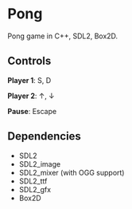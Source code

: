 # Pong
Pong game in C++, SDL2, Box2D.

## Controls
**Player 1**: S, D

**Player 2**: ↑, ↓

**Pause**: Escape

## Dependencies

* SDL2
* SDL2_image
* SDL2_mixer (with OGG support)
* SDL2_ttf
* SDL2_gfx
* Box2D